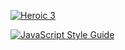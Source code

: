 [![Heroic 3](https://i.imgur.com/FFBVnrG.png)](http://heroicapi.com)

[![JavaScript Style Guide](https://cdn.rawgit.com/standard/standard/master/badge.svg)](https://github.com/standard/standard)
